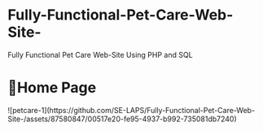 # Fully-Functional-Pet-Care-Web-Site-
Fully Functional Pet Care Web-Site Using PHP and SQL

 <h1> 🔰Home Page </h1>
 ![petcare-1](https://github.com/SE-LAPS/Fully-Functional-Pet-Care-Web-Site-/assets/87580847/00517e20-fe95-4937-b992-735081db7240)

